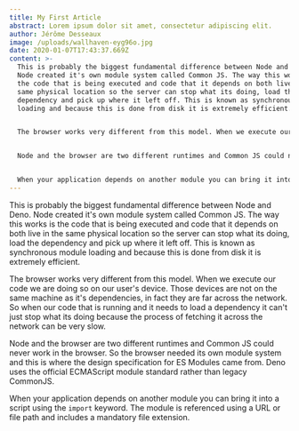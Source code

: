 ```yaml
---
title: My First Article
abstract: Lorem ipsum dolor sit amet, consectetur adipiscing elit.
author: Jérôme Desseaux
image: /uploads/wallhaven-eyg96o.jpg
date: 2020-01-07T17:43:37.669Z
content: >-
  This is probably the biggest fundamental difference between Node and Deno.
  Node created it's own module system called Common JS. The way this works is
  the code that is being executed and code that it depends on both live in the
  same physical location so the server can stop what its doing, load the
  dependency and pick up where it left off. This is known as synchronous module
  loading and because this is done from disk it is extremely efficient.


  The browser works very different from this model. When we execute our code we are doing so on our user's device. Those devices are not on the same machine as it's dependencies, in fact they are far across the network. So when our code that is running and it needs to load a dependency it can't just stop what its doing because the process of fetching it across the network can be very slow.


  Node and the browser are two different runtimes and Common JS could never work in the browser. So the browser needed its own module system and this is where the design specification for ES Modules came from. Deno uses the official ECMAScript module standard rather than legacy CommonJS.


  When your application depends on another module you can bring it into a script using the `import` keyword. The module is referenced using a URL or file path and includes a mandatory file extension.
---
```

This is probably the biggest fundamental difference between Node and Deno. Node created it's own module system called Common JS. The way this works is the code that is being executed and code that it depends on both live in the same physical location so the server can stop what its doing, load the dependency and pick up where it left off. This is known as synchronous module loading and because this is done from disk it is extremely efficient.

The browser works very different from this model. When we execute our code we are doing so on our user's device. Those devices are not on the same machine as it's dependencies, in fact they are far across the network. So when our code that is running and it needs to load a dependency it can't just stop what its doing because the process of fetching it across the network can be very slow.

Node and the browser are two different runtimes and Common JS could never work in the browser. So the browser needed its own module system and this is where the design specification for ES Modules came from. Deno uses the official ECMAScript module standard rather than legacy CommonJS.

When your application depends on another module you can bring it into a script using the `import` keyword. The module is referenced using a URL or file path and includes a mandatory file extension.